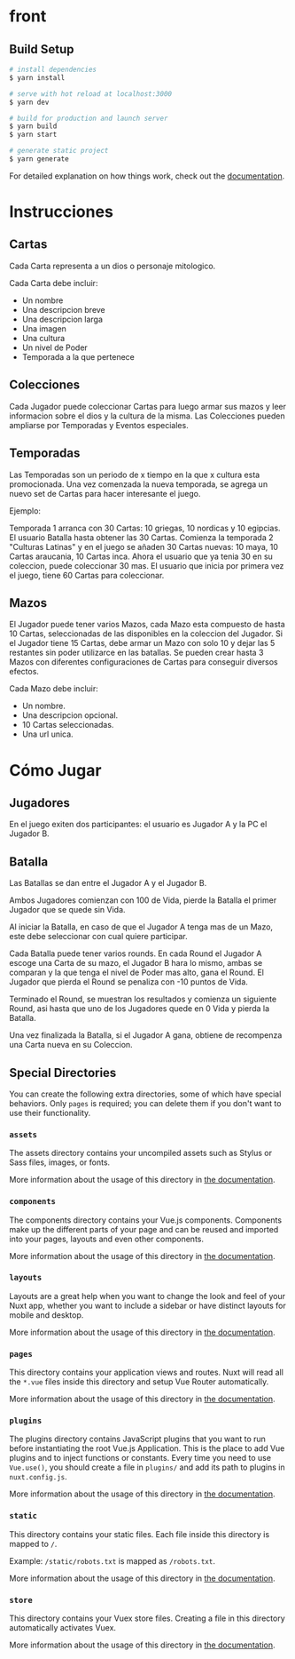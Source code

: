 # front

## Build Setup

```bash
# install dependencies
$ yarn install

# serve with hot reload at localhost:3000
$ yarn dev

# build for production and launch server
$ yarn build
$ yarn start

# generate static project
$ yarn generate
```

For detailed explanation on how things work, check out the [documentation](https://nuxtjs.org).

# Instrucciones

## Cartas

Cada Carta representa a un dios o personaje mitologico.

Cada Carta debe incluir:

- Un nombre
- Una descripcion breve
- Una descripcion larga
- Una imagen
- Una cultura
- Un nivel de Poder
- Temporada a la que pertenece

## Colecciones

Cada Jugador puede coleccionar Cartas para luego armar sus mazos y leer informacion sobre el dios y la cultura de la misma.
Las Colecciones pueden ampliarse por Temporadas y Eventos especiales.

## Temporadas

Las Temporadas son un periodo de x tiempo en la que x cultura esta promocionada. Una vez comenzada la nueva temporada, se agrega un nuevo set de Cartas para hacer interesante el juego.

Ejemplo:

Temporada 1 arranca con 30 Cartas: 10 griegas, 10 nordicas y 10 egipcias.
El usuario Batalla hasta obtener las 30 Cartas.
Comienza la temporada 2 "Culturas Latinas" y en el juego se añaden 30 Cartas nuevas: 10 maya, 10 Cartas araucania, 10 Cartas inca.
Ahora el usuario que ya tenia 30 en su coleccion, puede coleccionar 30 mas. El usuario que inicia por primera vez el juego, tiene 60 Cartas para coleccionar.

## Mazos

El Jugador puede tener varios Mazos, cada Mazo esta compuesto de hasta 10 Cartas, seleccionadas de las disponibles en la coleccion del Jugador.
Si el Jugador tiene 15 Cartas, debe armar un Mazo con solo 10 y dejar las 5 restantes sin poder utilizarce en las batallas.
Se pueden crear hasta 3 Mazos con diferentes configuraciones de Cartas para conseguir diversos efectos.

Cada Mazo debe incluir:

- Un nombre.
- Una descripcion opcional.
- 10 Cartas seleccionadas.
- Una url unica.

# Cómo Jugar

## Jugadores

En el juego exiten dos participantes: el usuario es Jugador A y la PC el Jugador B.

## Batalla

Las Batallas se dan entre el Jugador A y el Jugador B.

Ambos Jugadores comienzan con 100 de Vida, pierde la Batalla el primer Jugador que se quede sin Vida.

Al iniciar la Batalla, en caso de que el Jugador A tenga mas de un Mazo, este debe seleccionar con cual quiere participar.

Cada Batalla puede tener varios rounds. En cada Round el Jugador A escoge una Carta de su mazo, el Jugador B hara lo mismo, ambas se comparan y la que tenga el nivel de Poder mas alto, gana el Round.
El Jugador que pierda el Round se penaliza con -10 puntos de Vida.

Terminado el Round, se muestran los resultados y comienza un siguiente Round, asi hasta que uno de los Jugadores quede en 0 Vida y pierda la Batalla.

Una vez finalizada la Batalla, si el Jugador A gana, obtiene de recompenza una Carta nueva en su Coleccion.


## Special Directories

You can create the following extra directories, some of which have special behaviors. Only `pages` is required; you can delete them if you don't want to use their functionality.

### `assets`

The assets directory contains your uncompiled assets such as Stylus or Sass files, images, or fonts.

More information about the usage of this directory in [the documentation](https://nuxtjs.org/docs/2.x/directory-structure/assets).

### `components`

The components directory contains your Vue.js components. Components make up the different parts of your page and can be reused and imported into your pages, layouts and even other components.

More information about the usage of this directory in [the documentation](https://nuxtjs.org/docs/2.x/directory-structure/components).

### `layouts`

Layouts are a great help when you want to change the look and feel of your Nuxt app, whether you want to include a sidebar or have distinct layouts for mobile and desktop.

More information about the usage of this directory in [the documentation](https://nuxtjs.org/docs/2.x/directory-structure/layouts).


### `pages`

This directory contains your application views and routes. Nuxt will read all the `*.vue` files inside this directory and setup Vue Router automatically.

More information about the usage of this directory in [the documentation](https://nuxtjs.org/docs/2.x/get-started/routing).

### `plugins`

The plugins directory contains JavaScript plugins that you want to run before instantiating the root Vue.js Application. This is the place to add Vue plugins and to inject functions or constants. Every time you need to use `Vue.use()`, you should create a file in `plugins/` and add its path to plugins in `nuxt.config.js`.

More information about the usage of this directory in [the documentation](https://nuxtjs.org/docs/2.x/directory-structure/plugins).

### `static`

This directory contains your static files. Each file inside this directory is mapped to `/`.

Example: `/static/robots.txt` is mapped as `/robots.txt`.

More information about the usage of this directory in [the documentation](https://nuxtjs.org/docs/2.x/directory-structure/static).

### `store`

This directory contains your Vuex store files. Creating a file in this directory automatically activates Vuex.

More information about the usage of this directory in [the documentation](https://nuxtjs.org/docs/2.x/directory-structure/store).
